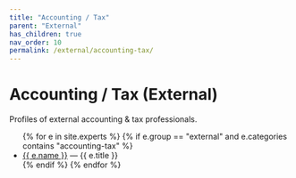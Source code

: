 ```yaml
---
title: "Accounting / Tax"
parent: "External"
has_children: true
nav_order: 10
permalink: /external/accounting-tax/
---
```

# Accounting / Tax (External)
Profiles of external accounting & tax professionals.


<!-- BEGIN: expert-list external/accounting-tax (auto-generated) -->
<ul>
{% for e in site.experts %}
  {% if e.group == "external" and e.categories contains "accounting-tax" %}
    <li><a href="{{ e.url | relative_url }}">{{ e.name }}</a> — {{ e.title }}</li>
  {% endif %}
{% endfor %}
</ul>
<!-- END: expert-list external/accounting-tax -->
